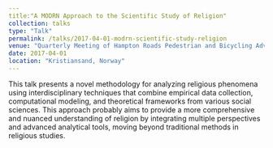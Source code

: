 ```yaml
---
title:"A MODRN Approach to the Scientific Study of Religion" 
collection: talks
type: "Talk"
permalink: /talks/2017-04-01-modrn-scientific-study-religion
venue: "Quarterly Meeting of Hampton Roads Pedestrian and Bicycling Advocacy Committee"
date: 2017-04-01
location: "Kristiansand, Norway"
---
```


This talk presents a novel methodology for analyzing religious phenomena using interdisciplinary techniques that combine empirical data collection, computational modeling, and theoretical frameworks from various social sciences. This approach probably aims to provide a more comprehensive and nuanced understanding of religion by integrating multiple perspectives and advanced analytical tools, moving beyond traditional methods in religious studies.
